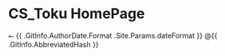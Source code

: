 
# CS_Toku HomePage

<p>⭠ {{ .GitInfo.AuthorDate.Format .Site.Params.dateFormat }} @{{ .GitInfo.AbbreviatedHash }}</p>